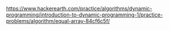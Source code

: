 https://www.hackerearth.com/practice/algorithms/dynamic-programming/introduction-to-dynamic-programming-1/practice-problems/algorithm/equal-array-84cf6c5f/
